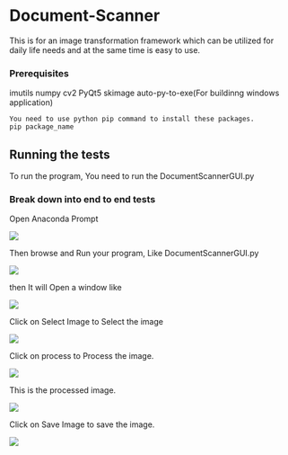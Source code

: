 # Document-Scanner
This is for an image transformation framework which can be utilized for daily life needs and at the same time is easy to use.


### Prerequisites

imutils
numpy
cv2
PyQt5
skimage
auto-py-to-exe(For buildinng windows application)

```
You need to use python pip command to install these packages.
pip package_name
```
## Running the tests

To run the program, You need to run the DocumentScannerGUI.py

### Break down into end to end tests

Open Anaconda Prompt

![](D:/PythonProjects/ProjectFiles/Ajit/Document-Scanner/example-images/AnacondaPrompt.JPG)

Then browse and Run your program, Like DocumentScannerGUI.py

![](D:/PythonProjects/ProjectFiles/Ajit/Document-Scanner/example-images/AnacondaPrompt_01.JPG)

then It will Open a window like

![](D:/PythonProjects/ProjectFiles/Ajit/Document-Scanner/example-images/AnacondaPrompt_02.JPG)

Click on Select Image to Select the image

![](D:/PythonProjects/ProjectFiles/Ajit/Document-Scanner/example-images/AnacondaPrompt_03.JPG)

Click on process to Process the image.

![](D:/PythonProjects/ProjectFiles/Ajit/Document-Scanner/example-images/AnacondaPrompt_04.JPG)

This is the processed image.

![](D:/PythonProjects/ProjectFiles/Ajit/Document-Scanner/example-images/AnacondaPrompt_05.JPG)

Click on Save Image to save the image.

![](D:/PythonProjects/ProjectFiles/Ajit/Document-Scanner/example-images/AnacondaPrompt_06.JPG)


